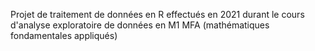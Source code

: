 Projet de traitement de données en R effectués en 2021 durant le cours d'analyse exploratoire de données en M1 MFA (mathématiques fondamentales appliqués)
